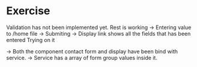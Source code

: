 # Exercise

Validation has not been implemented yet.
Rest is working
-> Entering value to /home file
-> Submiting
-> Display link shows all the fields that has been entered
Trying on it

-> Both the component contact form and display have been bind with service.
-> Service has a array of form group values inside it.
